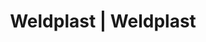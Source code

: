 ---
Filename: "eshop-products-variant735"
Link: "file:/Users/vinayakpatel/Downloads/www.weldplast.cz/eshop_products_compare/add/eshop-products-variant735"
product_name: "null"
product_id: "null"
title: "Weldplast | Weldplast"
product_desc: ""
product_specs: ""
product_downloads: ""
href: ""
p_desc_2: ""
accessories: ""
similar_products: ""
---